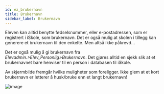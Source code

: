 ```yaml
---
id: ea_brukernavn
title: Brukernavn
sidebar_label: Brukernavn
---
```

Eleven kan alltid benytte fødselsnummer, eller e-postadressen, som er registrert i iSkole, som brukernavn. Det er også mulig at skolen i tillegg kan generere et brukernavn til den enkelte. Men altså ikke påkrevd...

Det er også mulig å gi brukernavn fra _Elevadmin.>Elev_Personlig>Brukernavn_. Det gjøres alltid en sjekk slik at et brukernavnet bare henviser til en person i databasen til iSkole.

Av skjermbilde fremgår hvilke muligheter som foreligger. Ikke glem at et kort brukernavn er letterer å husk/bruke enn et langt brukernavn!

![image](https://user-images.githubusercontent.com/80097133/137476410-22086355-68f9-44dd-9360-b5028978cadf.png)
